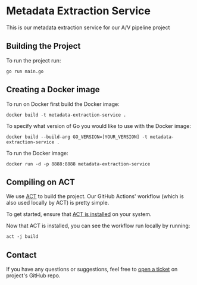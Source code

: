 # Metadata Extraction Service

This is our metadata extraction service for our A/V pipeline project

## Building the Project

To run the project run: 

`go run main.go`

## Creating a Docker image 

To run on Docker first build the Docker image: 

`docker build -t metadata-extraction-service .`

To specify what version of Go you would like to use with the Docker image:

`docker build --build-arg GO_VERSION=[YOUR_VERSION] -t metadata-extraction-service .`

To run the Docker image: 

`docker run -d -p 8888:8888 metadata-extraction-service`

## Compiling on ACT 

We use [ACT](https://github.com/nektos/act) to build the project. Our GitHub Actions' workflow (which is also used locally by ACT) is pretty simple.

To get started, ensure that [ACT is installed](https://nektosact.com/installation/index.html) on your system.

Now that ACT is installed, you can see the workflow run locally by running: 

`act -j build`

## Contact

If you have any questions or suggestions, feel free to [open a ticket](https://github.com/UCLALibrary/service-template/issues) on project's GitHub repo.
